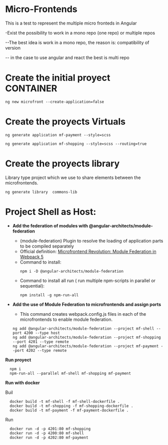 # Micro-Frontends
This is a test to represent the multiple micro fronteds in Angular


-Exist the possibility to work in a mono repo (one repo) or multiple repos

--The best idea is work in a mono repo, the reason is: compatibility of version

-- in the case to use angular and react the best is multi repo




# Create the initial proyect CONTAINER
	ng new microfront --create-application=false

# Create the  proyects Virtuals
    ng generate application mf-payment --style=scss
  
    ng generate application mf-shopping --style=scss --routing=true


# Create the  proyects library
Library type project which we use to share elements between the microfrontends.

    ng generate library  commons-lib


# Project Shell as Host:
- **Add the federation of modules with @angular-architects/module-federation**

  - (module-federation) Plugin to resolve the loading of application parts to be compiled separately
  - Official definition: [Microfrontend Revolution: Module Federation in Webpack 5](https://www.angulararchitects.io/en/blog/the-microfrontend-revolution-module-federation-in-webpack-5/)
  - Command to install: 
    ```
    npm i -D @angular-architects/module-federation
	
    ```
  - Command to install all run ( run multiple npm-scripts in parallel or sequential): 
    ```
	npm install -g npm-run-all
    ```



- **Add the use of Module Federation to microfrontends and assign ports**
  - This command creates webpack.config.js files in each of the microfrontends to enable module federation.
  ```
  ng add @angular-architects/module-federation --project mf-shell --port 4200 --type host
  ng add @angular-architects/module-federation --project mf-shopping --port 4201 --type remote
  ng add @angular-architects/module-federation --project mf-payment --port 4202 --type remote
  ```
**Run proyect**
  ```
	npm i
	npm-run-all --parallel mf-shell mf-shopping mf-payment
  ```
  
**Run with docker**

Buil
  ```
	docker build -t mf-shell -f mf-shell-dockerfile .
	docker build -t mf-shopping -f mf-shopping-dockerfile .
	docker build -t mf-payment -f mf-payment-dockerfile .
  ```

Run

  ```
	docker run -d -p 4201:80 mf-shopping 
	docker run -d -p 4200:80 mf-shell 
	docker run -d -p 4202:80 mf-payment
  ```


